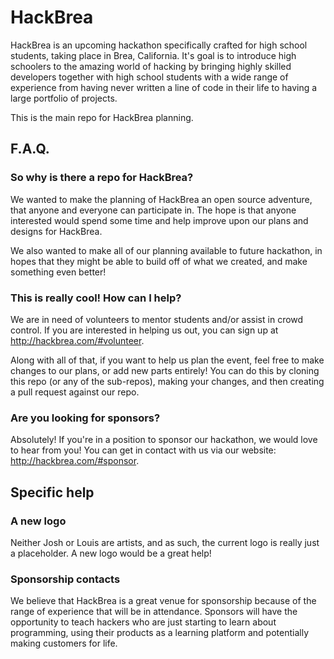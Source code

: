 # HackBrea
HackBrea is an upcoming hackathon specifically crafted for high school students, taking place in Brea, California. It's goal is to introduce high schoolers to the amazing world of hacking by bringing highly skilled developers together with high school students with a wide range of experience from having never written a line of code in their life to having a large portfolio of projects. 

This is the main repo for HackBrea planning.

## F.A.Q.
### So why is there a repo for HackBrea?
We wanted to make the planning of HackBrea an open source adventure, that anyone and everyone can participate in.  The hope is that anyone interested would spend some time and help improve upon our plans and designs for HackBrea.

We also wanted to make all of our planning available to future hackathon, in hopes that they might be able to build off of what we created, and make something even better!

### This is really cool! How can I help?
We are in need of volunteers to mentor students and/or assist in crowd control. If you are interested in helping us out, you can sign up at http://hackbrea.com/#volunteer.

Along with all of that, if you want to help us plan the event, feel free to make changes to our plans, or add new parts entirely! You can do this by cloning this repo (or any of the sub-repos), making your changes, and then creating a pull request against our repo.

### Are you looking for sponsors?
Absolutely! If you're in a position to sponsor our hackathon, we would love to hear from you! You can get in contact with us via our website: http://hackbrea.com/#sponsor.

## Specific help
### A new logo
Neither Josh or Louis are artists, and as such, the current logo is really just a placeholder. A new logo would be a great help!
### Sponsorship contacts
We believe that HackBrea is a great venue for sponsorship because of the range of experience that will be in attendance. Sponsors will have the opportunity to teach hackers who are just starting to learn about programming, using their products as a learning platform and potentially making customers for life.
